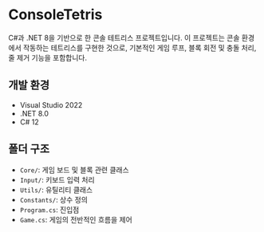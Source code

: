 ﻿# ConsoleTetris

C#과 .NET 8을 기반으로 한 콘솔 테트리스 프로젝트입니다.
이 프로젝트는 콘솔 환경에서 작동하는 테트리스를 구현한 것으로, 기본적인 게임 루프, 블록 회전 및 충돌 처리, 줄 제거 기능을 포함합니다.

## 개발 환경
- Visual Studio 2022  
- .NET 8.0  
- C# 12  

## 폴더 구조
- `Core/`: 게임 보드 및 블록 관련 클래스
- `Input/`: 키보드 입력 처리
- `Utils/`: 유틸리티 클래스
- `Constants/`: 상수 정의
- `Program.cs`: 진입점
- `Game.cs`: 게임의 전반적인 흐름을 제어

